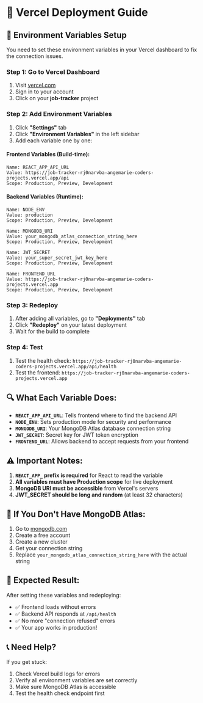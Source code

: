# 🚀 Vercel Deployment Guide

## **🔧 Environment Variables Setup**

You need to set these environment variables in your Vercel dashboard to fix the connection issues.

### **Step 1: Go to Vercel Dashboard**
1. Visit [vercel.com](https://vercel.com)
2. Sign in to your account
3. Click on your **job-tracker** project

### **Step 2: Add Environment Variables**
1. Click **"Settings"** tab
2. Click **"Environment Variables"** in the left sidebar
3. Add each variable one by one:

#### **Frontend Variables (Build-time):**
```
Name: REACT_APP_API_URL
Value: https://job-tracker-rj0narvba-angemarie-coders-projects.vercel.app/api
Scope: Production, Preview, Development
```

#### **Backend Variables (Runtime):**
```
Name: NODE_ENV
Value: production
Scope: Production, Preview, Development
```

```
Name: MONGODB_URI
Value: your_mongodb_atlas_connection_string_here
Scope: Production, Preview, Development
```

```
Name: JWT_SECRET
Value: your_super_secret_jwt_key_here
Scope: Production, Preview, Development
```

```
Name: FRONTEND_URL
Value: https://job-tracker-rj0narvba-angemarie-coders-projects.vercel.app
Scope: Production, Preview, Development
```

### **Step 3: Redeploy**
1. After adding all variables, go to **"Deployments"** tab
2. Click **"Redeploy"** on your latest deployment
3. Wait for the build to complete

### **Step 4: Test**
1. Test the health check: `https://job-tracker-rj0narvba-angemarie-coders-projects.vercel.app/api/health`
2. Test the frontend: `https://job-tracker-rj0narvba-angemarie-coders-projects.vercel.app`

## **🔍 What Each Variable Does:**

- **`REACT_APP_API_URL`**: Tells frontend where to find the backend API
- **`NODE_ENV`**: Sets production mode for security and performance
- **`MONGODB_URI`**: Your MongoDB Atlas database connection string
- **`JWT_SECRET`**: Secret key for JWT token encryption
- **`FRONTEND_URL`**: Allows backend to accept requests from your frontend

## **⚠️ Important Notes:**

1. **`REACT_APP_` prefix is required** for React to read the variable
2. **All variables must have Production scope** for live deployment
3. **MongoDB URI must be accessible** from Vercel's servers
4. **JWT_SECRET should be long and random** (at least 32 characters)

## **🚨 If You Don't Have MongoDB Atlas:**

1. Go to [mongodb.com](https://mongodb.com)
2. Create a free account
3. Create a new cluster
4. Get your connection string
5. Replace `your_mongodb_atlas_connection_string_here` with the actual string

## **🎯 Expected Result:**

After setting these variables and redeploying:
- ✅ Frontend loads without errors
- ✅ Backend API responds at `/api/health`
- ✅ No more "connection refused" errors
- ✅ Your app works in production!

## **📞 Need Help?**

If you get stuck:
1. Check Vercel build logs for errors
2. Verify all environment variables are set correctly
3. Make sure MongoDB Atlas is accessible
4. Test the health check endpoint first
